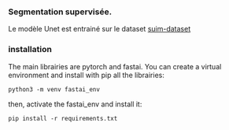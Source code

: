### Segmentation supervisée.
Le modèle Unet est entrainé sur le dataset [suim-dataset](https://irvlab.cs.umn.edu/resources/suim-dataset)

### installation
The main librairies are pytorch and fastai. You can create a virtual environment and install with pip all the librairies:
```
python3 -m venv fastai_env
```
then, activate the fastai_env and install it:
```
pip install -r requirements.txt
```

